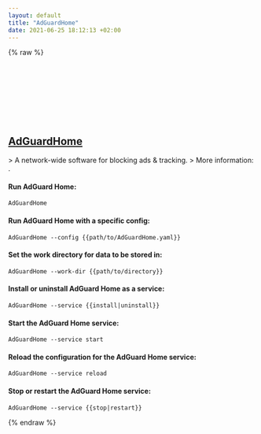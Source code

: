 ```yaml
---
layout: default
title: "AdGuardHome"
date: 2021-06-25 18:12:13 +02:00
---
```

{% raw %}
<h2 id="adguardhome">
  <a href="/en/common/adguardhome.html">AdGuardHome</a> <a href="#adguardhome"><svg class="icon">
    <use href="/assets/images/unicode_sprite.svg#link" />
  </svg></a>
</h2>
> A network-wide software for blocking ads & tracking.
> More information: <https://github.com/AdguardTeam/AdGuardHome>.

#### Run AdGuard Home:
```shell
AdGuardHome
```
#### Run AdGuard Home with a specific config:
```shell
AdGuardHome --config {{path/to/AdGuardHome.yaml}}
```
#### Set the work directory for data to be stored in:
```shell
AdGuardHome --work-dir {{path/to/directory}}
```
#### Install or uninstall AdGuard Home as a service:
```shell
AdGuardHome --service {{install|uninstall}}
```
#### Start the AdGuard Home service:
```shell
AdGuardHome --service start
```
#### Reload the configuration for the AdGuard Home service:
```shell
AdGuardHome --service reload
```
#### Stop or restart the AdGuard Home service:
```shell
AdGuardHome --service {{stop|restart}}
```
{% endraw %}